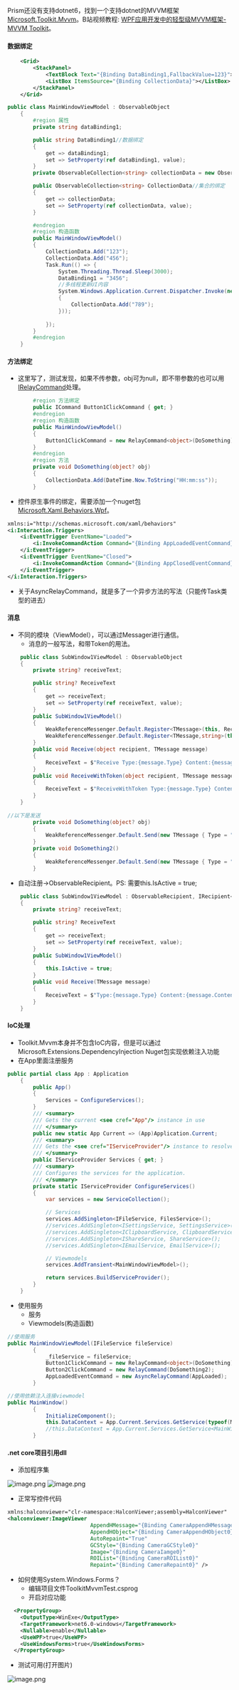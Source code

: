 Prism还没有支持dotnet6，找到一个支持dotnet的MVVM框架[Microsoft.Toolkit.Mvvm](https://docs.microsoft.com/en-us/windows/communitytoolkit/mvvm/introduction)。B站视频教程: [WPF应用开发中的轻型级MVVM框架-MVVM Toolkit](https://www.bilibili.com/video/BV1Zb4y1b77i?spm_id_from=333.1007.top_right_bar_window_custom_collection.content.click)。
#### 数据绑定
```xml
    <Grid>
        <StackPanel>
            <TextBlock Text="{Binding DataBinding1,FallbackValue=123}"></TextBlock>
            <ListBox ItemsSource="{Binding CollectionData}"></ListBox>
        </StackPanel>
    </Grid>
```
```csharp
public class MainWindowViewModel : ObservableObject
    {
        #region 属性
        private string dataBinding1;

        public string DataBinding1//数据绑定
        {
            get => dataBinding1;
            set => SetProperty(ref dataBinding1, value);
        }
        private ObservableCollection<string> collectionData = new ObservableCollection<string>();

        public ObservableCollection<string> CollectionData//集合的绑定
        {
            get => collectionData;
            set => SetProperty(ref collectionData, value);
        }

        #endregion
        #region 构造函数
        public MainWindowViewModel()
        {
            CollectionData.Add("123");
            CollectionData.Add("456");
            Task.Run(() => {
                System.Threading.Thread.Sleep(3000);
                DataBinding1 = "3456";
                //多线程更新UI内容
                System.Windows.Application.Current.Dispatcher.Invoke(new Action(() =>
                {
                    CollectionData.Add("789");
                }));
                
            });
        }
        #endregion
    }
```
#### 方法绑定

   - 这里写了，测试发现，如果不传参数，obj可为null，即不带参数的也可以用[IRelayCommand<T>](https://docs.microsoft.com/en-us/dotnet/api/microsoft.toolkit.mvvm.input.IRelayCommand-1)处理。
```csharp
        #region 方法绑定
        public ICommand Button1ClickCommand { get; }
        #endregion
        #region 构造函数
        public MainWindowViewModel()
        {
            Button1ClickCommand = new RelayCommand<object>(DoSomething);
        }
        #endregion
        #region 方法
        private void DoSomething(object? obj)
        {
            CollectionData.Add(DateTime.Now.ToString("HH:mm:ss"));
        }
```

   - 控件原生事件的绑定，需要添加一个nuget包[Microsoft.Xaml.Behaviors.Wpf](https://www.nuget.org/packages/Microsoft.Xaml.Behaviors.Wpf/)。
```xml
xmlns:i="http://schemas.microsoft.com/xaml/behaviors"    
<i:Interaction.Triggers>
    <i:EventTrigger EventName="Loaded">
        <i:InvokeCommandAction Command="{Binding AppLoadedEventCommand}" />
    </i:EventTrigger>
    <i:EventTrigger EventName="Closed">
        <i:InvokeCommandAction Command="{Binding AppClosedEventCommand}" />
    </i:EventTrigger>
</i:Interaction.Triggers>
```

   - 关于AsyncRelayCommand，就是多了一个异步方法的写法（只能传Task类型的进去）
#### 消息

- 不同的模块（ViewModel），可以通过Messager进行通信。
   - 消息的一般写法，和带Token的用法。
```csharp
    public class SubWindow1ViewModel : ObservableObject
    {
        private string? receiveText;

        public string? ReceiveText
        {
            get => receiveText;
            set => SetProperty(ref receiveText, value);
        }
        public SubWindow1ViewModel()
        {
            WeakReferenceMessenger.Default.Register<TMessage>(this, Receive);
            WeakReferenceMessenger.Default.Register<TMessage,string>(this, "AAA", ReceiveWithToken);
        }
        public void Receive(object recipient, TMessage message)
        {
            ReceiveText = $"Receive Type:{message.Type} Content:{message.Content}";
        }
        public void ReceiveWithToken(object recipient, TMessage message)
        {
            ReceiveText = $"ReceiveWithToken Type:{message.Type} Content:{message.Content}";
        }
    }
    
//以下是发送
        private void DoSomething(object? obj)
        {
            WeakReferenceMessenger.Default.Send(new TMessage { Type = "Test", Content = DateTime.Now.ToString("HH:mm:ss") });
        }
        private void DoSomething2()
        {
            WeakReferenceMessenger.Default.Send(new TMessage { Type = "Test", Content = DateTime.Now.ToString("HH:mm:ss") }, "AAA");
        }
```

   - 自动注册→ObservableRecipient。PS: 需要this.IsActive = true;
```csharp
    public class SubWindow1ViewModel : ObservableRecipient, IRecipient<TMessage>
    {
        private string? receiveText;

        public string? ReceiveText
        {
            get => receiveText;
            set => SetProperty(ref receiveText, value);
        }
        public SubWindow1ViewModel()
        {
            this.IsActive = true;
        }
        public void Receive(TMessage message)
        {
            ReceiveText = $"Type:{message.Type} Content:{message.Content}";
        }
    }
```
#### IoC处理

- Toolkit.Mvvm本身并不包含IoC内容，但是可以通过Microsoft.Extensions.DependencyInjection Nuget包实现依赖注入功能
- 在App里面注册服务
```csharp
public partial class App : Application
    {
        public App()
        {
            Services = ConfigureServices();
        }
        /// <summary>
        /// Gets the current <see cref="App"/> instance in use
        /// </summary>
        public new static App Current => (App)Application.Current;
        /// <summary>
        /// Gets the <see cref="IServiceProvider"/> instance to resolve application services.
        /// </summary>
        public IServiceProvider Services { get; }
        /// <summary>
        /// Configures the services for the application.
        /// </summary>
        private static IServiceProvider ConfigureServices()
        {
            var services = new ServiceCollection();

            // Services
            services.AddSingleton<IFileService, FilesService>();
            //services.AddSingleton<ISettingsService, SettingsService>();
            //services.AddSingleton<IClipboardService, ClipboardService>();
            //services.AddSingleton<IShareService, ShareService>();
            //services.AddSingleton<IEmailService, EmailService>();

            // Viewmodels
            services.AddTransient<MainWindowViewModel>();

            return services.BuildServiceProvider();
        }
    }
```

- 使用服务
   - 服务
   - Viewmodels(构造函数)
```csharp
//使用服务        
public MainWindowViewModel(IFileService fileService)
        {
            _fileService = fileService;
            Button1ClickCommand = new RelayCommand<object>(DoSomething);
            Button2ClickCommand = new RelayCommand(DoSomething2);
            AppLoadedEventCommand = new AsyncRelayCommand(AppLoaded);
        }
```
```csharp
//使用依赖注入连接viewmodel        
public MainWindow()
        {
            InitializeComponent();
            this.DataContext = App.Current.Services.GetService(typeof(MainWindowViewModel));
            //this.DataContext = App.Current.Services.GetService<MainWindowViewModel>();
        }
```
#### .net core项目引用dll

- 添加程序集

![image.png](https://cdn.nlark.com/yuque/0/2022/png/22023506/1644225355303-0ff5d26e-b9c5-4a05-b9b7-ed5f0d77e27e.png#clientId=u4ce9d044-9ddc-4&crop=0&crop=0&crop=1&crop=1&from=paste&height=434&id=u2b8a57d2&margin=%5Bobject%20Object%5D&name=image.png&originHeight=543&originWidth=786&originalType=binary&ratio=1&rotation=0&showTitle=false&size=20978&status=done&style=none&taskId=u55cd0536-62b1-4ca7-a30b-eff14f251da&title=&width=628.8)
![image.png](https://cdn.nlark.com/yuque/0/2022/png/22023506/1644225389786-781e472c-31c8-4bce-afa6-6d6d6b862fbf.png#clientId=u4ce9d044-9ddc-4&crop=0&crop=0&crop=1&crop=1&from=paste&height=201&id=ud30b58f2&margin=%5Bobject%20Object%5D&name=image.png&originHeight=251&originWidth=242&originalType=binary&ratio=1&rotation=0&showTitle=false&size=11694&status=done&style=none&taskId=u4d4e11f8-60ef-456d-9f4f-52796c592e7&title=&width=193.6)

- 正常写控件代码
```xml
xmlns:halconviewer="clr-namespace:HalconViewer;assembly=HalconViewer"
<halconviewer:ImageViewer
                          AppendHMessage="{Binding CameraAppendHMessage0}"
                          AppendHObject="{Binding CameraAppendHObject0}"
                          AutoRepaint="True"
                          GCStyle="{Binding CameraGCStyle0}"
                          Image="{Binding CameraIamge0}"
                          ROIList="{Binding CameraROIList0}"
                          Repaint="{Binding CameraRepaint0}" />   
```

- 如何使用System.Windows.Forms？
   - 编辑项目文件ToolkitMvvmTest.csprog
   - 开启对应功能
```xml
  <PropertyGroup>
    <OutputType>WinExe</OutputType>
    <TargetFramework>net6.0-windows</TargetFramework>
    <Nullable>enable</Nullable>
    <UseWPF>true</UseWPF>
    <UseWindowsForms>true</UseWindowsForms>
  </PropertyGroup>
```

- 测试可用(打开图片)

![image.png](https://cdn.nlark.com/yuque/0/2022/png/22023506/1644225213765-ed463da8-8830-4338-85e8-3317b03eed10.png#clientId=u4ce9d044-9ddc-4&crop=0&crop=0&crop=1&crop=1&from=paste&height=474&id=udb3157cb&margin=%5Bobject%20Object%5D&name=image.png&originHeight=593&originWidth=786&originalType=binary&ratio=1&rotation=0&showTitle=false&size=112046&status=done&style=none&taskId=u73359398-d985-4a36-8dff-fed68715ea8&title=&width=628.8)
